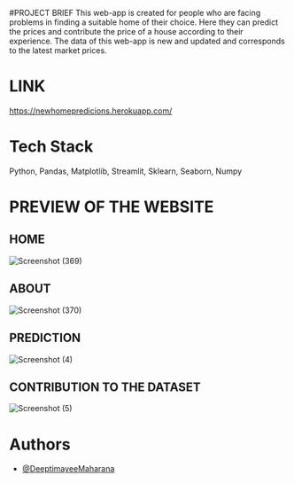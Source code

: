 #PROJECT BRIEF
This web-app is created for people who are facing problems in finding a suitable home of their choice. Here they can predict the prices and contribute the price of a house according to their experience. The data of this web-app is new and updated and corresponds to the latest market prices. 

# LINK
https://newhomepredicions.herokuapp.com/

# Tech Stack
Python, Pandas, Matplotlib, Streamlit, Sklearn, Seaborn, Numpy


# PREVIEW OF THE WEBSITE

## HOME
![Screenshot (369)](https://user-images.githubusercontent.com/73513838/164440842-89d28534-b595-40cb-875a-06efa6008f33.png)

## ABOUT
![Screenshot (370)](https://user-images.githubusercontent.com/73513838/164440654-e20a7733-759f-4abd-9783-2eaca2c0cafb.png)

## PREDICTION
![Screenshot (4)](https://user-images.githubusercontent.com/73513838/182114662-4eaeb714-67ff-4b1a-bfcb-3048f87576a1.png)

## CONTRIBUTION TO THE DATASET
![Screenshot (5)](https://user-images.githubusercontent.com/73513838/182114709-95047470-fdb4-48fa-beae-a6f86933c86a.png)

# Authors
- [@DeeptimayeeMaharana](https://github.com/Dee-6777)

